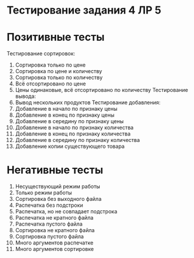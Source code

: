 # Тестирование задания 4 ЛР 5

# Позитивные тесты

Тестирование сортировок:
1. Сортировка только по цене
2. Сортировка по цене и количеству
3. Сортировка только по количеству
4. Всё отсортировано по цене 
5. Цены одинаковые, всё отсортировано по количеству
Тестирование вывода:
6. Вывод нескольких продуктов
Тестирование добавления:
7. Добавление в начало по признаку цены
8. Добавление в конец по признаку цены
9. Добавление в середину по признаку цены
10. Добавление в начало по признаку количества
11. Добавление в конец по признаку количества
12. Добавление в середину по признаку количества
13. Добавление копии существующего товара

# Негативные тесты

1. Несуществующий режим работы
2. Только режим работы
3. Сортировка без выходного файла
4. Распечатка без подстроки
5. Распечатка, но не совпадает подстрока
6. Распечатка не кратного файла
7. Распечатка пустого файла
8. Сортировка не кратного файла
9. Сортировка пустого файла
10. Много аргументов распечатке
11. Много аргументов сортировке